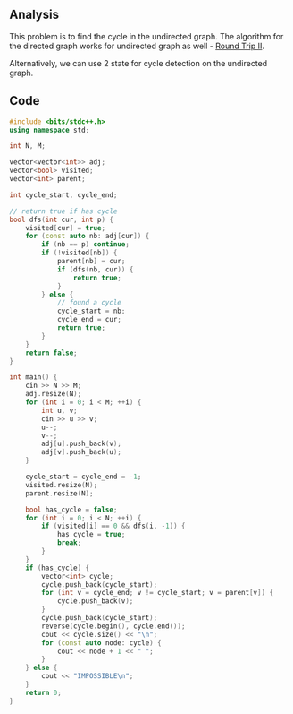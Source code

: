 ## Analysis

This problem is to find the cycle in the undirected graph. The algorithm for the directed graph works for undirected graph as well - [Round Trip II](./round_trip_ii.html).

Alternatively, we can use 2 state for cycle detection on the undirected graph.

## Code

```c++
#include <bits/stdc++.h>
using namespace std;

int N, M;

vector<vector<int>> adj;
vector<bool> visited;
vector<int> parent;

int cycle_start, cycle_end;

// return true if has cycle
bool dfs(int cur, int p) {
    visited[cur] = true;
    for (const auto nb: adj[cur]) {
        if (nb == p) continue;
        if (!visited[nb]) {
            parent[nb] = cur;
            if (dfs(nb, cur)) {
                return true;
            }
        } else {
            // found a cycle
            cycle_start = nb;
            cycle_end = cur;
            return true;
        }
    }
    return false;
}

int main() {
    cin >> N >> M;
    adj.resize(N);
    for (int i = 0; i < M; ++i) {
        int u, v;
        cin >> u >> v;
        u--;
        v--;
        adj[u].push_back(v);
        adj[v].push_back(u);
    }

    cycle_start = cycle_end = -1;
    visited.resize(N);
    parent.resize(N);

    bool has_cycle = false;
    for (int i = 0; i < N; ++i) {
        if (visited[i] == 0 && dfs(i, -1)) {
            has_cycle = true;
            break;
        }
    }
    if (has_cycle) {
        vector<int> cycle;
        cycle.push_back(cycle_start);
        for (int v = cycle_end; v != cycle_start; v = parent[v]) {
            cycle.push_back(v);
        }
        cycle.push_back(cycle_start);
        reverse(cycle.begin(), cycle.end());
        cout << cycle.size() << "\n";
        for (const auto node: cycle) {
            cout << node + 1 << " ";
        }
    } else {
        cout << "IMPOSSIBLE\n";
    }
    return 0;
}
```